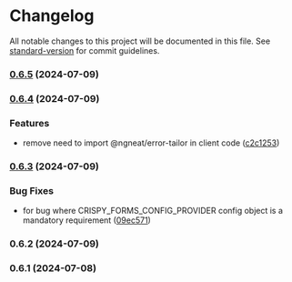 # Changelog

All notable changes to this project will be documented in this file. See [standard-version](https://github.com/conventional-changelog/standard-version) for commit guidelines.

### [0.6.5](https://github.com/harikvpy/crispy-mat-form/compare/v0.6.4...v0.6.5) (2024-07-09)

### [0.6.4](https://github.com/harikvpy/crispy-mat-form/compare/v0.6.3...v0.6.4) (2024-07-09)


### Features

* remove need to import @ngneat/error-tailor in client code ([c2c1253](https://github.com/harikvpy/crispy-mat-form/commit/c2c12531bac9a1ee58cb31ec041cfbf6158ba763))

### [0.6.3](https://github.com/harikvpy/crispy-mat-form/compare/v0.6.2...v0.6.3) (2024-07-09)


### Bug Fixes

* for bug where CRISPY_FORMS_CONFIG_PROVIDER config object is a mandatory requirement ([09ec571](https://github.com/harikvpy/crispy-mat-form/commit/09ec571d2941c3921891e80b39d5f10aff544d59))

### 0.6.2 (2024-07-09)

### 0.6.1 (2024-07-08)
